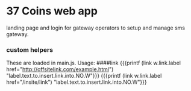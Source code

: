 # 37 Coins web app

landing page and login for gateway operators to setup and manage sms gateway.

### custom helpers 
 These are loaded in main.js. 
 Usage: 
 ####link
 {{{printf (link w.link.label href="http://offsitelink.com/example.html") "label.text.to.insert.link.into.NO.W"}}}
 {{{printf (link w.link.label href="/insite/link") "label.text.to.insert.link.into.NO.W"}}}   